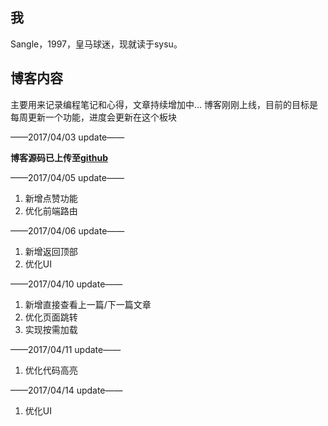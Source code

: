 ## 我

Sangle，1997，皇马球迷，现就读于sysu。

## 博客内容

主要用来记录编程笔记和心得，文章持续增加中...
博客刚刚上线，目前的目标是每周更新一个功能，进度会更新在这个板块

——2017/04/03 update——

**博客源码已上传至[github](https://github.com/sangle7/blog)**

——2017/04/05 update——

1. 新增点赞功能
2. 优化前端路由

——2017/04/06 update——

1. 新增返回顶部
2. 优化UI


——2017/04/10 update——

1. 新增直接查看上一篇/下一篇文章
2. 优化页面跳转
3. 实现按需加载


——2017/04/11 update——

1. 优化代码高亮

——2017/04/14 update——

1. 优化UI
